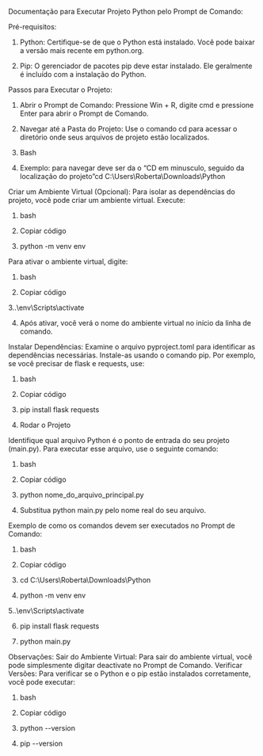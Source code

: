 Documentação para Executar Projeto Python pelo Prompt de Comando:


Pré-requisitos:

1. Python: 
Certifique-se de que o Python está instalado. Você pode baixar a versão mais recente em python.org.

2. Pip: 
O gerenciador de pacotes pip deve estar instalado. Ele geralmente é incluído com a instalação do Python.



Passos para Executar o Projeto:

1. Abrir o Prompt de Comando:
Pressione Win + R, digite cmd e pressione Enter para abrir o Prompt de Comando.

2. Navegar até a Pasta do Projeto:
Use o comando cd para acessar o diretório onde seus arquivos de projeto estão localizados. 

3. Bash

4. Exemplo: para navegar deve ser da o  “CD em minusculo, seguido da localização do projeto”cd C:\Users\Roberta\Downloads\Python



 Criar um Ambiente Virtual (Opcional):
Para isolar as dependências do projeto, você pode criar um ambiente virtual. Execute:

1. bash

2. Copiar código

3. python -m venv env



Para ativar o ambiente virtual, digite:

1. bash

2. Copiar código

3..\env\Scripts\activate

4. Após ativar, você verá o nome do ambiente virtual no início da linha de comando.



 Instalar Dependências:
Examine o arquivo pyproject.toml para identificar as dependências necessárias. Instale-as usando o comando pip. Por exemplo, se você precisar de flask e requests, use:

1. bash

2. Copiar código

3. pip install flask requests

5. Rodar o Projeto



Identifique qual arquivo Python é o ponto de entrada do seu projeto (main.py). Para executar esse arquivo, use o seguinte comando:

1. bash

2. Copiar código

3. python nome_do_arquivo_principal.py

4. Substitua python main.py pelo nome real do seu arquivo.




Exemplo de como os comandos devem ser executados no Prompt de Comando:

1. bash

2. Copiar código

3. cd C:\Users\Roberta\Downloads\Python

4. python -m venv env

5..\env\Scripts\activate

6. pip install flask requests

7. python main.py 



Observações:
Sair do Ambiente Virtual: Para sair do ambiente virtual, você pode simplesmente digitar deactivate no Prompt de Comando.
Verificar Versões: Para verificar se o Python e o pip estão instalados corretamente, você pode executar:

1. bash

2. Copiar código

3. python --version

4. pip --version
